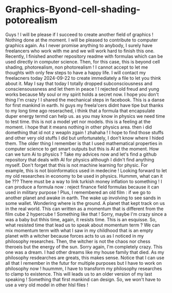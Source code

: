 # Graphics-Byond-cell-shading-potorealism

Guys ! I will be please if I succeed to create another field of graphics ! Nothing done at the moment. I will be pleased to contribute to computer graphics again. As I never promise anything to anybody, I surely have freelancers who work with me and we will work hard to finish this one. Recently, I finished another repository readme with formulas which can be used directly in computer science. Then, for this case, this is beyond cell shading, photorealism, non photorealism ! I cannot accept to let me thoughts with only few steps to have a happy life. I will contact my freelacners today 2024-09-22 to create immediately a file to let you think about it. May I say that today I totally dropped subconsciousness and consciensoussness and let them in peace ! I rejected old freud and yung works because My soul or my spirit holds a secret now. I hope you don't thing I'm crazy ! I shared the mechanical steps in facebook. This is a danse for first mankind in earth.
hi guys my freela'cers didnt have tipe but thanks to my long time ago reserached, i think that a formula that encapsulate duper energy termd can help us. as you may know in physics we need time to test time. this is not a model yet nor models. this is a feeling at the moment. i hope that it means nothing in other physics area. then i did domething that id not z weapln zgain ! zhahaha ! I hope to  find those stuffs and other very old stuffs I did but unfortunately, I don't know where I hided them. The older thing I remember is that I used mathematical properties in computer science to get smart outputs but this is AI at the moment. How can we turn Ai to physics ? Take my advices now and let's find a github repository that deals with AI for physics although I didn't find anything myself. Don't forget that this is not machine learning for physic. For example, this is not bioinformatics used in medecine ! Looking forward to let my old researches in economy to be used in physics. Hummm, what can it be ??? There must be a way to link turkish money inflation to something ! I can produce a formula now : reject finance field formulas because it can used in military purpose ! 
Plus, I remembered an old film : if we go to another planet and awake in earth. The wake up involving to see sands in some wallet. Wondering where is the ground. A planet that kept track on us in the real world. This can written as a momentum that is different from the film cube 2 hypercube ! Something like that ! Sorry, maybe I'm crazy since a was a baby but thhis time, again, it resists time. This is an esquisse. So, what resisted time that lead us to speak about momentum term ? We can mix momentum term with what I saw in my childhood that is an empty planet with a witcher because forces acts to us as I noticed in my philosophy researches. Then, the witcher is not the chaos nor chess theroeis but the energy of the sun. Sorry again, I'm completely crazy. This one was a dream. I had other dreams like my house family that died. As my philosophy resdearches are greats, this makes sense. Notice that I can use all that I remember in the futur for multiple purposes but I have to work on philosophy now ! huummm, I have to transform my philosophy researches to clamp to existence. This will leads us to an older version of my last speaking ! Something that first mankind can design. So, we won't have to use a very old model in other hlsl files !
